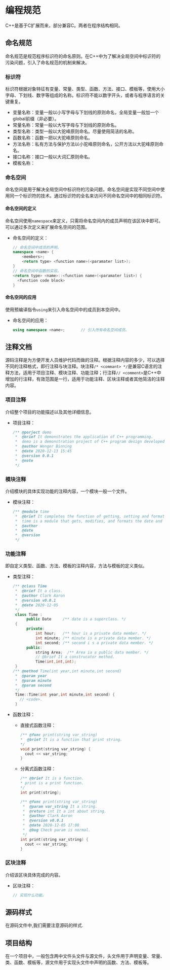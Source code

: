 # 编程规范

C++是基于C扩展而来，部分兼容C。两者在程序结构相同。

## 命名规范

命名规范是规范程序标识符的命名原则。在C++中为了解决全局空间中标识符的污染问题，引入了命名规范的机制来解决。

### 标识符

标识符根据对象特征有变量、常量、类型、函数、方法、接口、模板等，使用大小字母、下划线、数字等组成的名称。标识符不能以数字开头，或者与程序语言的关键重复。

* 变量名称：变量一般以小写字母与下划线的原则命名，全局变量一般加一个global前缀（非必要）。
* 常量名称：常量一般以大写字母与下划线的原则命名。
* 类型名称：类型一般以大驼峰原则命名。尽量使用简洁的名称。
* 函数名称：函数一把以大驼峰原则命名。
* 方法名称：私有方法与保护方法以小驼峰原则命名，公开方法以大驼峰原则命名。
* 接口名称：接口一般以大词汇原则命名。
* 模板名称：

### 命名空间

命名空间是用于解决全局空间中标识符的污染问题，命名空间是实现不同空间中使用同一个标识符的技术。通过标识符的全名来访问不同命名空间中的相同标识符。

#### 命名空间的定义

命名空间使用`namespace`来定义，只需将命名空间内的成员声明在该区块中即可。可以通过多次定义来扩展命名空间的范围。

* 命名空间的定义：

  ```c++
  // 命名空间中成员的声明。
  namespace <name> {
      <members>;
      <return type> <function name>(<paramater list>);
  }
  // 命名空间中函数的实现。
  <return type> <name>::<function name>(<paramater list>) {
    <function code block>
  }
  ```

#### 命名空间的应用

使用预编译指令`using`来引入命名空间中的成员到本空间中。

* 命名空间的应用：

  ```c++
  using namespace <name>;       // 引入所有命名空间成员。
  ```

## 注释文档

源码注释是为方便开发人员维护代码而做的注释。根据注释内容的多少，可以选择不同的注释格式，即行注释与块注释。块注释`/* <commant> */`是兼容C语言的注释方法，适用于项目注释、模块注释、功能注释；行注释`// <comment>`是C++中增加的行注释，有效范围是一行，适用于功能注释、区块注释或者其他简洁的注释内容。

### 项目注释

介绍整个项目的功能描述以及其他详细信息。

* 项目注释：

  ```c++
  /** @porject demo
   *  @brief It demonstrates the application of C++ programming.
   *  demo is a demonstration project of C++ program design developed by Clark Aaron and Wenger Binning, which includes methods for developing C++ base programs.
   *  @author Wenger Binning
   *  @date 2020-12-13 15:45
   *  @version 0.0.1
   *  @note
   */
   ```

### 模块注释

介绍模块的具体实现功能的注释内容，一个模块一般一个文件。

* 模块注释：

  ```c++
  /** @module time
   *  @brief It completes the function of getting, setting and formatting date and time.
   *  time is a module that gets, modifies, and formats the date and time.
   *  @author
   *  @date
   *  @version
   */

### 功能注释

即自定义类型、函数、方法、模板的注释内容，方法与模板的定义类似。

* 类型注释：

  ```c++
  /** @class Time
   *  @brief It a class.
   *  @author Clark Aaron
   *  @version v0.0.1
   *  @date 2020-12-05
   */
   class Time :
        public Date     /** date is a superclass. */  
   {
        private:
            int hour;   /** hour is a private data member. */
            int minute; /** minute is a private data member. */
            int second; /** second i s a private data member. */
        public:
            string Area;  /** Area ia a public data member. */
            // @brief It a construcator method.
            Time(int,int,int);
   }
  /** @method Time(int year,int minute,int second)
   *  @param year
   *  @param minute
   *  @param second
   */
   Time::Time(int year,int minute,int second) {
     // <code>.
   }
  ```

* 函数注释：

  * 直接式函数注释：

    ```c++
    /** @func print(string var_string)
    *  @brief It is a function that print string.
    */
    void print(string var_string) {
      cout << var_string;
    }
    ```
  
  * 分离式函数注释：

    ```c++
    /** @brief It is a function.
    * print is a print function.
    */
    int print(string);

    /** @func print(string var_string)
     *  @param var_string It a string.
     *  @return int It a int about string.
     *  @author Clark Aaron
     *  @version v0.0.1
     *  @date 2020-12-05 17:08
     *  @bug Check param is normal.
     */
    int print(string var_string) {
      cout << var_string;
    }
    ```
  

### 区块注释

介绍该区块具体完成的内容。

* 区块注释：

  ```c++
  // 实现什么功能。
  ```

## 源码样式

在源码文件中,我们需要注意源码的样式.

## 项目结构

在一个项目中，一般包含两中文件头文件与源文件，头文件用于声明变量、常量、类、函数、模板等，源文件用于实现头文件中声明的函数、方法、模板等。
